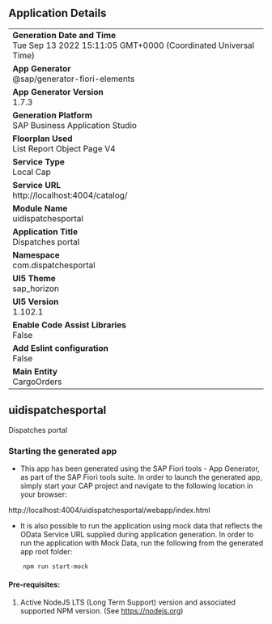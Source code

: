 ## Application Details
|               |
| ------------- |
|**Generation Date and Time**<br>Tue Sep 13 2022 15:11:05 GMT+0000 (Coordinated Universal Time)|
|**App Generator**<br>@sap/generator-fiori-elements|
|**App Generator Version**<br>1.7.3|
|**Generation Platform**<br>SAP Business Application Studio|
|**Floorplan Used**<br>List Report Object Page V4|
|**Service Type**<br>Local Cap|
|**Service URL**<br>http://localhost:4004/catalog/
|**Module Name**<br>uidispatchesportal|
|**Application Title**<br>Dispatches portal|
|**Namespace**<br>com.dispatchesportal|
|**UI5 Theme**<br>sap_horizon|
|**UI5 Version**<br>1.102.1|
|**Enable Code Assist Libraries**<br>False|
|**Add Eslint configuration**<br>False|
|**Main Entity**<br>CargoOrders|

## uidispatchesportal

Dispatches portal

### Starting the generated app

-   This app has been generated using the SAP Fiori tools - App Generator, as part of the SAP Fiori tools suite.  In order to launch the generated app, simply start your CAP project and navigate to the following location in your browser:

http://localhost:4004/uidispatchesportal/webapp/index.html

- It is also possible to run the application using mock data that reflects the OData Service URL supplied during application generation.  In order to run the application with Mock Data, run the following from the generated app root folder:

```
    npm run start-mock
```

#### Pre-requisites:

1. Active NodeJS LTS (Long Term Support) version and associated supported NPM version.  (See https://nodejs.org)


